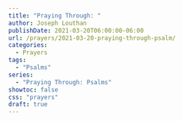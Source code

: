 ```yaml
---
title: "Praying Through: "
author: Joseph Louthan
publishDate: 2021-03-20T06:00:00-06:00
url: /prayers/2021-03-20-praying-through-psalm/
categories:
  - Prayers
tags:
  - "Psalms"
series:
  - "Praying Through: Psalms"
showtoc: false
css: "prayers"
draft: true
---
```

<div style="font-variant: small-caps;">

</div>

```text

```
